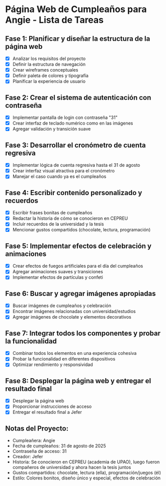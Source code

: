 # Página Web de Cumpleaños para Angie - Lista de Tareas

## Fase 1: Planificar y diseñar la estructura de la página web
- [x] Analizar los requisitos del proyecto
- [x] Definir la estructura de navegación
- [x] Crear wireframes conceptuales
- [x] Definir paleta de colores y tipografía
- [x] Planificar la experiencia de usuario

## Fase 2: Crear el sistema de autenticación con contraseña
- [x] Implementar pantalla de login con contraseña "31"
- [x] Crear interfaz de teclado numérico como en las imágenes
- [x] Agregar validación y transición suave

## Fase 3: Desarrollar el cronómetro de cuenta regresiva
- [x] Implementar lógica de cuenta regresiva hasta el 31 de agosto
- [x] Crear interfaz visual atractiva para el cronómetro
- [x] Manejar el caso cuando ya es el cumpleaños

## Fase 4: Escribir contenido personalizado y recuerdos
- [x] Escribir frases bonitas de cumpleaños
- [x] Redactar la historia de cómo se conocieron en CEPREU
- [x] Incluir recuerdos de la universidad y la tesis
- [x] Mencionar gustos compartidos (chocolate, lectura, programación)

## Fase 5: Implementar efectos de celebración y animaciones
- [x] Crear efectos de fuegos artificiales para el día del cumpleaños
- [x] Agregar animaciones suaves y transiciones
- [x] Implementar efectos de partículas y confeti

## Fase 6: Buscar y agregar imágenes apropiadas
- [x] Buscar imágenes de cumpleaños y celebración
- [x] Encontrar imágenes relacionadas con universidad/estudios
- [x] Agregar imágenes de chocolate y elementos decorativos

## Fase 7: Integrar todos los componentes y probar la funcionalidad
- [x] Combinar todos los elementos en una experiencia cohesiva
- [x] Probar la funcionalidad en diferentes dispositivos
- [x] Optimizar rendimiento y responsividad

## Fase 8: Desplegar la página web y entregar el resultado final
- [x] Desplegar la página web
- [x] Proporcionar instrucciones de acceso
- [x] Entregar el resultado final a Jefer

## Notas del Proyecto:
- Cumpleañera: Angie
- Fecha de cumpleaños: 31 de agosto de 2025
- Contraseña de acceso: 31
- Creador: Jefer
- Historia: Se conocieron en CEPREU (academia de UPAO), luego fueron compañeros de universidad y ahora hacen la tesis juntos
- Gustos compartidos: chocolate, lectura (ella), programación/juegos (él)
- Estilo: Colores bonitos, diseño único y especial, efectos de celebración


